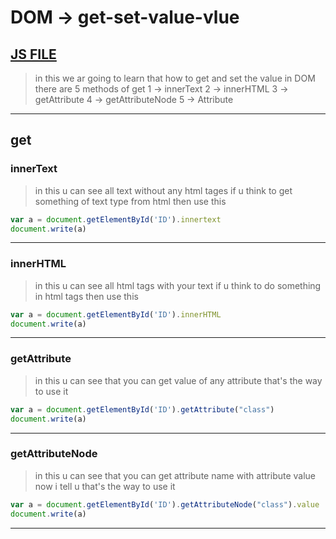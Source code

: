 # DOM -> get-set-value-vlue
[JS FILE](../JS/63-DOM-get-set-value-method.js)
---
> in this we ar going to learn that how to get and set the value in DOM
there are 5 methods of get
1 -> innerText
2 -> innerHTML
3 -> getAttribute
4 -> getAttributeNode
5 -> Attribute
---
## get 
### innerText
> in this u can see all text without any html tages if u think to get something of text type from html then use this
```javascript
var a = document.getElementById('ID').innertext
document.write(a)
```
---
### innerHTML
> in this u can see all html tags with your text if u think to do something in html tags then use this
```javascript
var a = document.getElementById('ID').innerHTML
document.write(a)
```
---
### getAttribute
> in this u can see that you can get value of any attribute that's the way to use it 
```javascript
var a = document.getElementById('ID').getAttribute("class")
document.write(a)
```
---
### getAttributeNode
> in this u can  see that you can get attribute name with attribute value now i tell u  that's the way to use it 
```javascript
var a = document.getElementById('ID').getAttributeNode("class").value
document.write(a)
```
---


